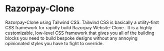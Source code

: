 # Razorpay-Clone
Razorpay-Clone using Tailwind CSS.
Tailwind CSS is basically a utility-first CSS framework for rapidly build Razorpay Website-Clone . It is a highly customizable, low-level CSS framework that gives you all of the building blocks you need to build bespoke designs without any annoying opinionated styles you have to fight to override.
